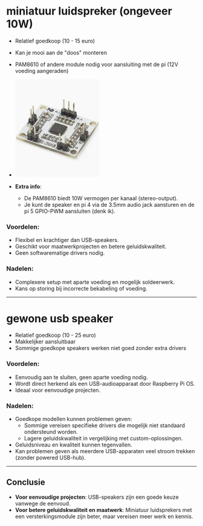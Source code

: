 # miniatuur luidspreker (ongeveer 10W)

- Relatief goedkoop (10 - 15 euro)
- Kan je mooi aan de "doos" monteren 
- PAM8610 of andere module nodig voor aansluiting met de pi (12V voeding aangeraden)
- ![alt text](./fotos/versterkingsmodule.webp)

- **Extra info**: 
  - De PAM8610 biedt 10W vermogen per kanaal (stereo-output).
  - Je kunt de speaker en pi 4 via de 3.5mm audio jack aansturen en de pi 5 GPIO-PWM aansluiten (denk ik).

### Voordelen:
- Flexibel en krachtiger dan USB-speakers.
- Geschikt voor maatwerkprojecten en betere geluidskwaliteit.
- Geen softwarematige drivers nodig.

### Nadelen:
- Complexere setup met aparte voeding en mogelijk soldeerwerk.
- Kans op storing bij incorrecte bekabeling of voeding.

---
# gewone usb speaker

- Relatief goedkoop (10 - 25 euro)
- Makkelijker aansluitbaar
- Sommige goedkope speakers werken niet goed zonder extra drivers

### Voordelen:
- Eenvoudig aan te sluiten, geen aparte voeding nodig.
- Wordt direct herkend als een USB-audioapparaat door Raspberry Pi OS.
- Ideaal voor eenvoudige projecten.

### Nadelen:
- Goedkope modellen kunnen problemen geven:
  - Sommige vereisen specifieke drivers die mogelijk niet standaard ondersteund worden.
  - Lagere geluidskwaliteit in vergelijking met custom-oplossingen.
- Geluidsniveau en kwaliteit kunnen tegenvallen.
- Kan problemen geven als meerdere USB-apparaten veel stroom trekken (zonder powered USB-hub).

---

## Conclusie

- **Voor eenvoudige projecten**: USB-speakers zijn een goede keuze vanwege de eenvoud.
- **Voor betere geluidskwaliteit en maatwerk**: Miniatuur luidsprekers met een versterkingsmodule zijn beter, maar vereisen meer werk en kennis.
